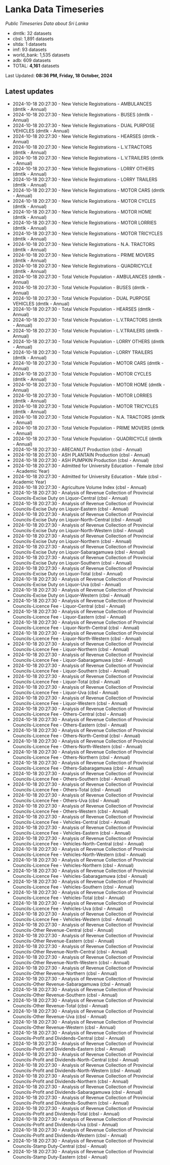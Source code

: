 # Lanka Data Timeseries
*Public Timeseries Data about Sri Lanka*

* dmtlk: 32 datasets
* cbsl: 1,891 datasets
* sltda: 1 datasets
* imf: 93 datasets
* world_bank: 1,535 datasets
* adb: 609 datasets
* TOTAL: **4,161** datasets

Last Updated: **08:36 PM, Friday, 18 October, 2024**

## Latest updates

* 2024-10-18 20:27:30 - New Vehicle Registrations - AMBULANCES (dmtlk - Annual)
* 2024-10-18 20:27:30 - New Vehicle Registrations - BUSES (dmtlk - Annual)
* 2024-10-18 20:27:30 - New Vehicle Registrations - DUAL PURPOSE VEHICLES (dmtlk - Annual)
* 2024-10-18 20:27:30 - New Vehicle Registrations - HEARSES (dmtlk - Annual)
* 2024-10-18 20:27:30 - New Vehicle Registrations - L.V.TRACTORS (dmtlk - Annual)
* 2024-10-18 20:27:30 - New Vehicle Registrations - L.V.TRAILERS (dmtlk - Annual)
* 2024-10-18 20:27:30 - New Vehicle Registrations - LORRY OTHERS (dmtlk - Annual)
* 2024-10-18 20:27:30 - New Vehicle Registrations - LORRY TRAILERS (dmtlk - Annual)
* 2024-10-18 20:27:30 - New Vehicle Registrations - MOTOR CARS (dmtlk - Annual)
* 2024-10-18 20:27:30 - New Vehicle Registrations - MOTOR CYCLES (dmtlk - Annual)
* 2024-10-18 20:27:30 - New Vehicle Registrations - MOTOR HOME (dmtlk - Annual)
* 2024-10-18 20:27:30 - New Vehicle Registrations - MOTOR LORRIES (dmtlk - Annual)
* 2024-10-18 20:27:30 - New Vehicle Registrations - MOTOR TRICYCLES (dmtlk - Annual)
* 2024-10-18 20:27:30 - New Vehicle Registrations - N.A. TRACTORS (dmtlk - Annual)
* 2024-10-18 20:27:30 - New Vehicle Registrations - PRIME MOVERS (dmtlk - Annual)
* 2024-10-18 20:27:30 - New Vehicle Registrations - QUADRICYCLE (dmtlk - Annual)
* 2024-10-18 20:27:30 - Total Vehicle Population - AMBULANCES (dmtlk - Annual)
* 2024-10-18 20:27:30 - Total Vehicle Population - BUSES (dmtlk - Annual)
* 2024-10-18 20:27:30 - Total Vehicle Population - DUAL PURPOSE VEHICLES (dmtlk - Annual)
* 2024-10-18 20:27:30 - Total Vehicle Population - HEARSES (dmtlk - Annual)
* 2024-10-18 20:27:30 - Total Vehicle Population - L.V.TRACTORS (dmtlk - Annual)
* 2024-10-18 20:27:30 - Total Vehicle Population - L.V.TRAILERS (dmtlk - Annual)
* 2024-10-18 20:27:30 - Total Vehicle Population - LORRY OTHERS (dmtlk - Annual)
* 2024-10-18 20:27:30 - Total Vehicle Population - LORRY TRAILERS (dmtlk - Annual)
* 2024-10-18 20:27:30 - Total Vehicle Population - MOTOR CARS (dmtlk - Annual)
* 2024-10-18 20:27:30 - Total Vehicle Population - MOTOR CYCLES (dmtlk - Annual)
* 2024-10-18 20:27:30 - Total Vehicle Population - MOTOR HOME (dmtlk - Annual)
* 2024-10-18 20:27:30 - Total Vehicle Population - MOTOR LORRIES (dmtlk - Annual)
* 2024-10-18 20:27:30 - Total Vehicle Population - MOTOR TRICYCLES (dmtlk - Annual)
* 2024-10-18 20:27:30 - Total Vehicle Population - N.A. TRACTORS (dmtlk - Annual)
* 2024-10-18 20:27:30 - Total Vehicle Population - PRIME MOVERS (dmtlk - Annual)
* 2024-10-18 20:27:30 - Total Vehicle Population - QUADRICYCLE (dmtlk - Annual)
* 2024-10-18 20:27:30 - ARECANUT Production (cbsl - Annual)
* 2024-10-18 20:27:30 - ASH PLANTAIN Production (cbsl - Annual)
* 2024-10-18 20:27:30 - ASH PUMPKIN Production (cbsl - Annual)
* 2024-10-18 20:27:30 - Admitted for University Education - Female (cbsl - Academic Year)
* 2024-10-18 20:27:30 - Admitted for University Education - Male (cbsl - Academic Year)
* 2024-10-18 20:27:30 - Agriculture Volume Index (cbsl - Annual)
* 2024-10-18 20:27:30 - Analysis of Revenue Collection of Provincial Councils-Excise Duty on Liquor-Central (cbsl - Annual)
* 2024-10-18 20:27:30 - Analysis of Revenue Collection of Provincial Councils-Excise Duty on Liquor-Eastern (cbsl - Annual)
* 2024-10-18 20:27:30 - Analysis of Revenue Collection of Provincial Councils-Excise Duty on Liquor-North-Central (cbsl - Annual)
* 2024-10-18 20:27:30 - Analysis of Revenue Collection of Provincial Councils-Excise Duty on Liquor-North-Western (cbsl - Annual)
* 2024-10-18 20:27:30 - Analysis of Revenue Collection of Provincial Councils-Excise Duty on Liquor-Northern (cbsl - Annual)
* 2024-10-18 20:27:30 - Analysis of Revenue Collection of Provincial Councils-Excise Duty on Liquor-Sabaragamuwa (cbsl - Annual)
* 2024-10-18 20:27:30 - Analysis of Revenue Collection of Provincial Councils-Excise Duty on Liquor-Southern (cbsl - Annual)
* 2024-10-18 20:27:30 - Analysis of Revenue Collection of Provincial Councils-Excise Duty on Liquor-Total (cbsl - Annual)
* 2024-10-18 20:27:30 - Analysis of Revenue Collection of Provincial Councils-Excise Duty on Liquor-Uva (cbsl - Annual)
* 2024-10-18 20:27:30 - Analysis of Revenue Collection of Provincial Councils-Excise Duty on Liquor-Western (cbsl - Annual)
* 2024-10-18 20:27:30 - Analysis of Revenue Collection of Provincial Councils-Licence Fee - Liquor-Central (cbsl - Annual)
* 2024-10-18 20:27:30 - Analysis of Revenue Collection of Provincial Councils-Licence Fee - Liquor-Eastern (cbsl - Annual)
* 2024-10-18 20:27:30 - Analysis of Revenue Collection of Provincial Councils-Licence Fee - Liquor-North-Central (cbsl - Annual)
* 2024-10-18 20:27:30 - Analysis of Revenue Collection of Provincial Councils-Licence Fee - Liquor-North-Western (cbsl - Annual)
* 2024-10-18 20:27:30 - Analysis of Revenue Collection of Provincial Councils-Licence Fee - Liquor-Northern (cbsl - Annual)
* 2024-10-18 20:27:30 - Analysis of Revenue Collection of Provincial Councils-Licence Fee - Liquor-Sabaragamuwa (cbsl - Annual)
* 2024-10-18 20:27:30 - Analysis of Revenue Collection of Provincial Councils-Licence Fee - Liquor-Southern (cbsl - Annual)
* 2024-10-18 20:27:30 - Analysis of Revenue Collection of Provincial Councils-Licence Fee - Liquor-Total (cbsl - Annual)
* 2024-10-18 20:27:30 - Analysis of Revenue Collection of Provincial Councils-Licence Fee - Liquor-Uva (cbsl - Annual)
* 2024-10-18 20:27:30 - Analysis of Revenue Collection of Provincial Councils-Licence Fee - Liquor-Western (cbsl - Annual)
* 2024-10-18 20:27:30 - Analysis of Revenue Collection of Provincial Councils-Licence Fee - Others-Central (cbsl - Annual)
* 2024-10-18 20:27:30 - Analysis of Revenue Collection of Provincial Councils-Licence Fee - Others-Eastern (cbsl - Annual)
* 2024-10-18 20:27:30 - Analysis of Revenue Collection of Provincial Councils-Licence Fee - Others-North-Central (cbsl - Annual)
* 2024-10-18 20:27:30 - Analysis of Revenue Collection of Provincial Councils-Licence Fee - Others-North-Western (cbsl - Annual)
* 2024-10-18 20:27:30 - Analysis of Revenue Collection of Provincial Councils-Licence Fee - Others-Northern (cbsl - Annual)
* 2024-10-18 20:27:30 - Analysis of Revenue Collection of Provincial Councils-Licence Fee - Others-Sabaragamuwa (cbsl - Annual)
* 2024-10-18 20:27:30 - Analysis of Revenue Collection of Provincial Councils-Licence Fee - Others-Southern (cbsl - Annual)
* 2024-10-18 20:27:30 - Analysis of Revenue Collection of Provincial Councils-Licence Fee - Others-Total (cbsl - Annual)
* 2024-10-18 20:27:30 - Analysis of Revenue Collection of Provincial Councils-Licence Fee - Others-Uva (cbsl - Annual)
* 2024-10-18 20:27:30 - Analysis of Revenue Collection of Provincial Councils-Licence Fee - Others-Western (cbsl - Annual)
* 2024-10-18 20:27:30 - Analysis of Revenue Collection of Provincial Councils-Licence Fee - Vehicles-Central (cbsl - Annual)
* 2024-10-18 20:27:30 - Analysis of Revenue Collection of Provincial Councils-Licence Fee - Vehicles-Eastern (cbsl - Annual)
* 2024-10-18 20:27:30 - Analysis of Revenue Collection of Provincial Councils-Licence Fee - Vehicles-North-Central (cbsl - Annual)
* 2024-10-18 20:27:30 - Analysis of Revenue Collection of Provincial Councils-Licence Fee - Vehicles-North-Western (cbsl - Annual)
* 2024-10-18 20:27:30 - Analysis of Revenue Collection of Provincial Councils-Licence Fee - Vehicles-Northern (cbsl - Annual)
* 2024-10-18 20:27:30 - Analysis of Revenue Collection of Provincial Councils-Licence Fee - Vehicles-Sabaragamuwa (cbsl - Annual)
* 2024-10-18 20:27:30 - Analysis of Revenue Collection of Provincial Councils-Licence Fee - Vehicles-Southern (cbsl - Annual)
* 2024-10-18 20:27:30 - Analysis of Revenue Collection of Provincial Councils-Licence Fee - Vehicles-Total (cbsl - Annual)
* 2024-10-18 20:27:30 - Analysis of Revenue Collection of Provincial Councils-Licence Fee - Vehicles-Uva (cbsl - Annual)
* 2024-10-18 20:27:30 - Analysis of Revenue Collection of Provincial Councils-Licence Fee - Vehicles-Western (cbsl - Annual)
* 2024-10-18 20:27:30 - Analysis of Revenue Collection of Provincial Councils-Other Revenue-Central (cbsl - Annual)
* 2024-10-18 20:27:30 - Analysis of Revenue Collection of Provincial Councils-Other Revenue-Eastern (cbsl - Annual)
* 2024-10-18 20:27:30 - Analysis of Revenue Collection of Provincial Councils-Other Revenue-North-Central (cbsl - Annual)
* 2024-10-18 20:27:30 - Analysis of Revenue Collection of Provincial Councils-Other Revenue-North-Western (cbsl - Annual)
* 2024-10-18 20:27:30 - Analysis of Revenue Collection of Provincial Councils-Other Revenue-Northern (cbsl - Annual)
* 2024-10-18 20:27:30 - Analysis of Revenue Collection of Provincial Councils-Other Revenue-Sabaragamuwa (cbsl - Annual)
* 2024-10-18 20:27:30 - Analysis of Revenue Collection of Provincial Councils-Other Revenue-Southern (cbsl - Annual)
* 2024-10-18 20:27:30 - Analysis of Revenue Collection of Provincial Councils-Other Revenue-Total (cbsl - Annual)
* 2024-10-18 20:27:30 - Analysis of Revenue Collection of Provincial Councils-Other Revenue-Uva (cbsl - Annual)
* 2024-10-18 20:27:30 - Analysis of Revenue Collection of Provincial Councils-Other Revenue-Western (cbsl - Annual)
* 2024-10-18 20:27:30 - Analysis of Revenue Collection of Provincial Councils-Profit and Dividends-Central (cbsl - Annual)
* 2024-10-18 20:27:30 - Analysis of Revenue Collection of Provincial Councils-Profit and Dividends-Eastern (cbsl - Annual)
* 2024-10-18 20:27:30 - Analysis of Revenue Collection of Provincial Councils-Profit and Dividends-North-Central (cbsl - Annual)
* 2024-10-18 20:27:30 - Analysis of Revenue Collection of Provincial Councils-Profit and Dividends-North-Western (cbsl - Annual)
* 2024-10-18 20:27:30 - Analysis of Revenue Collection of Provincial Councils-Profit and Dividends-Northern (cbsl - Annual)
* 2024-10-18 20:27:30 - Analysis of Revenue Collection of Provincial Councils-Profit and Dividends-Sabaragamuwa (cbsl - Annual)
* 2024-10-18 20:27:30 - Analysis of Revenue Collection of Provincial Councils-Profit and Dividends-Southern (cbsl - Annual)
* 2024-10-18 20:27:30 - Analysis of Revenue Collection of Provincial Councils-Profit and Dividends-Total (cbsl - Annual)
* 2024-10-18 20:27:30 - Analysis of Revenue Collection of Provincial Councils-Profit and Dividends-Uva (cbsl - Annual)
* 2024-10-18 20:27:30 - Analysis of Revenue Collection of Provincial Councils-Profit and Dividends-Western (cbsl - Annual)
* 2024-10-18 20:27:30 - Analysis of Revenue Collection of Provincial Councils-Stamp Duty-Central (cbsl - Annual)
* 2024-10-18 20:27:30 - Analysis of Revenue Collection of Provincial Councils-Stamp Duty-Eastern (cbsl - Annual)